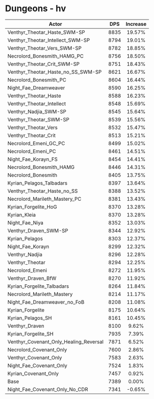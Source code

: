 # Dungeons - hv
| Actor | DPS | Increase |
|---|:---:|:---:|
|Venthyr_Theotar_Haste_SWM-SP|8835|19.57%|
|Venthyr_Theotar_Intellect_SWM-SP|8794|19.01%|
|Venthyr_Theotar_Vers_SWM-SP|8782|18.85%|
|Necrolord_Bonesmith_HAMG_PC|8756|18.50%|
|Venthyr_Theotar_Crit_SWM-SP|8751|18.43%|
|Venthyr_Theotar_Haste_no_SS_SWM-SP|8621|16.67%|
|Necrolord_Bonesmith_PC|8604|16.44%|
|Night_Fae_Dreamweaver|8590|16.25%|
|Venthyr_Theotar_Haste|8588|16.23%|
|Venthyr_Theotar_Intellect|8548|15.69%|
|Venthyr_Nadjia_SWM-SP|8545|15.64%|
|Venthyr_Theotar_SWM-SP|8539|15.56%|
|Venthyr_Theotar_Vers|8532|15.47%|
|Venthyr_Theotar_Crit|8513|15.21%|
|Necrolord_Emeni_GC_PC|8499|15.02%|
|Necrolord_Emeni_PC|8461|14.51%|
|Night_Fae_Korayn_FS|8454|14.41%|
|Necrolord_Bonesmith_HAMG|8446|14.31%|
|Necrolord_Bonesmith|8405|13.75%|
|Kyrian_Pelagos_Talbadars|8397|13.64%|
|Venthyr_Theotar_Haste_no_SS|8388|13.52%|
|Necrolord_Marileth_Mastery_PC|8381|13.43%|
|Kyrian_Forgelite_HoG|8370|13.28%|
|Kyrian_Kleia|8370|13.28%|
|Night_Fae_Niya|8352|13.03%|
|Venthyr_Draven_SWM-SP|8344|12.92%|
|Kyrian_Pelagos|8303|12.37%|
|Night_Fae_Korayn|8299|12.32%|
|Venthyr_Nadjia|8296|12.28%|
|Venthyr_Theotar|8294|12.25%|
|Necrolord_Emeni|8272|11.95%|
|Venthyr_Draven_BfW|8270|11.92%|
|Kyrian_Forgelite_Talbadars|8264|11.84%|
|Necrolord_Marileth_Mastery|8214|11.17%|
|Night_Fae_Dreamweaver_no_FoB|8208|11.08%|
|Kyrian_Forgelite|8175|10.64%|
|Kyrian_Pelagos_SH|8161|10.45%|
|Venthyr_Draven|8100|9.62%|
|Kyrian_Forgelite_SH|7935|7.39%|
|Venthyr_Covenant_Only_Healing_Reversal|7871|6.52%|
|Necrolord_Covenant_Only|7600|2.86%|
|Venthyr_Covenant_Only|7583|2.63%|
|Night_Fae_Covenant_Only|7524|1.83%|
|Kyrian_Covenant_Only|7457|0.92%|
|Base|7389|0.00%|
|Night_Fae_Covenant_Only_No_CDR|7341|-0.65%|
